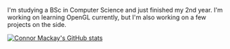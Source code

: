I'm studying a BSc in Computer Science and just finished my 2nd year. I'm working on learning OpenGL currently, but I'm also working on a few projects on the side.

[![Connor Mackay's GitHub stats](https://github-readme-stats.vercel.app/api?username=connorwmackay&show_icons=true&theme=gruvbox)](https://github.com/anuraghazra/github-readme-stats)
